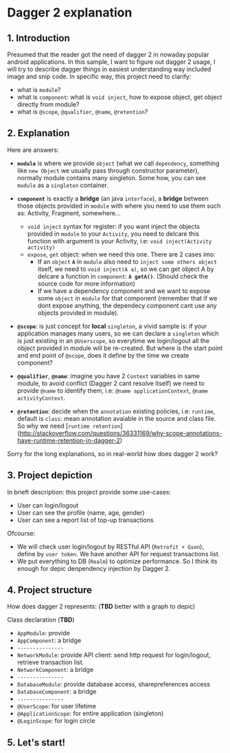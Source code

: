 # Dagger 2 explanation
## 1. Introduction
Presumed that the reader got the need of dagger 2 in nowaday popular android applications.
In this sample, I want to figure out dagger 2 usage, I will try to describe dagger things in easiest understanding way included image and snip code. In specific way, this project need to clarify:

- what is `module`?
- what is `component`: what is `void inject`, how to expose object, get object directly from module?
- what is `@scope`, `@qualifier`, `@name`, `@retention`?

## 2. Explanation
Here are answers:
- **`module`** is where we provide `object` (what we call `dependency`, something like `new Object` we usually pass through constructor parameter), normally module contains many singleton. Some how, you can see `module` as a `singleton` container.

- **`component`** is exactly a **bridge** (an java `interface`), a **bridge** between those objects provided in `module` with where you need to use them such as: Activity, Fragment, somewhere...
  + `void inject` syntax for register: if you want inject the objects provided in `module` to your `Activity`, you need to delcare this function with argument is your Activity, i.e: `void inject(Activity activity)`
  + `expose`, `get` object: when we need this one. There are 2 cases imo:
    + If an `object` **`A`** in `module` also need to `inject some others object` itself, we need to `void inject(A a)`, so we can get object A by delcare a function in `component`: **`A getA()`**. (Should check the source code for more information)
    + If we have a dependency component and we want to expose some `object` in `module` for that component (remember that if we dont expose anything, the dependecy component cant use any objects provided in module).
    
- **`@scope`**: is just concept for **local** `singleton`, a vivid sample is: if your application manages many users, so we can declare a `singleton` which is just existing in an `@Userscope`, so everytime we login/logout all the object provided in module will be re-created. But where is the start point and end point of `@scope`, does it define by the time we create component?
- **`@qualifier`**, **`@name`**: imagine you have 2 `Context` variables in same module, to avoid conflict (Dagger 2 cant resolve itself) we need to provide `@name` to identify them, i.e: `@name applicationContext`, `@name activityContext`.

- **`@retention`**: decide when the `annotation` existing policies, i.e: `runtime`, default is `class`: mean annotation avaiable in the source and class file. So why we need [`runtime retention`] (http://stackoverflow.com/questions/36331169/why-scope-annotations-have-runtime-retention-in-dagger-2)

Sorry for the long explanations, so in real-world how does dagger 2 work?

## 3. Project depiction
In brieft description: this project provide some use-cases:

- User can login/logout
- User can see the profile (name, age, gender)
- User can see a report list of top-up transactions

Ofcourse:
- We will check user login/logout by RESTful API (`Retrofit + Gson`), define by `user token`. We have another API for request transactions list. 
- We put everything to DB (`Realm`) to optimize performance. So I think its enough for depic denpendency injection by Dagger 2.

## 4. Project structure
How does dagger 2 represents:  (**TBD** better with a graph to depic)

Class declaration (**TBD**)
- `AppModule`: provide 
- `AppComponent`: a bridge 
- `---------------`
- `NetworkModule`: provide API client: send http request for login/logout, retrieve transaction list.
- `NetworkComponent`: a bridge
- `---------------`
- `DatabaseModule`: provide database access, sharepreferences access
- `DatabaseComponent`: a bridge
- `---------------`
- `@UserScope`: for user lifetime
- `@ApplicationScope`: for entire application (singleton)
- `@LoginScope`: for login circle

## 5. Let's start!


